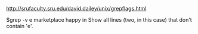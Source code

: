 http://srufaculty.sru.edu/david.dailey/unix/grepflags.html

$grep -v e marketplace
happy
in	Show all lines (two, in this case) that don't contain 'e'.